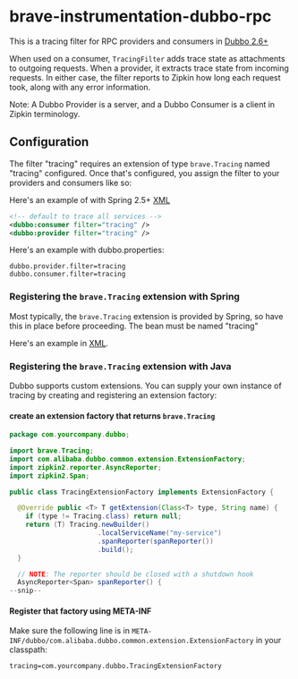 # brave-instrumentation-dubbo-rpc
This is a tracing filter for RPC providers and consumers in [Dubbo 2.6+](http://dubbo.io/books/dubbo-dev-book-en/impls/filter.html)

When used on a consumer, `TracingFilter` adds trace state as attachments
to outgoing requests. When a provider, it extracts trace state from
incoming requests. In either case, the filter reports to Zipkin how long
each request took, along with any error information.

Note: A Dubbo Provider is a server, and a Dubbo Consumer is a client in
Zipkin terminology.

## Configuration
The filter "tracing" requires an extension of type `brave.Tracing` named
"tracing" configured. Once that's configured, you assign the filter to
your providers and consumers like so:

Here's an example of with Spring 2.5+ [XML](http://dubbo.io/books/dubbo-user-book-en/references/xml/dubbo-consumer.html)
```xml
<!-- default to trace all services -->
<dubbo:consumer filter="tracing" />
<dubbo:provider filter="tracing" />
```

Here's an example with dubbo.properties:
```properties
dubbo.provider.filter=tracing
dubbo.consumer.filter=tracing
```

### Registering the `brave.Tracing` extension with Spring
Most typically, the `brave.Tracing` extension is provided by Spring, so
have this in place before proceeding. The bean must be named "tracing"

Here's an example in [XML](../../spring-beans/README.md).

### Registering the `brave.Tracing` extension with Java
Dubbo supports custom extensions. You can supply your own instance of
tracing by creating and registering an extension factory:

#### create an extension factory that returns `brave.Tracing`

```java
package com.yourcompany.dubbo;

import brave.Tracing;
import com.alibaba.dubbo.common.extension.ExtensionFactory;
import zipkin2.reporter.AsyncReporter;
import zipkin2.Span;

public class TracingExtensionFactory implements ExtensionFactory {

  @Override public <T> T getExtension(Class<T> type, String name) {
    if (type != Tracing.class) return null;
    return (T) Tracing.newBuilder()
                      .localServiceName("my-service")
                      .spanReporter(spanReporter())
                      .build();
  }

  // NOTE: The reporter should be closed with a shutdown hook
  AsyncReporter<Span> spanReporter() {
--snip--
```

#### Register that factory using META-INF
Make sure the following line is in `META-INF/dubbo/com.alibaba.dubbo.common.extension.ExtensionFactory` in your classpath:
```
tracing=com.yourcompany.dubbo.TracingExtensionFactory
```
